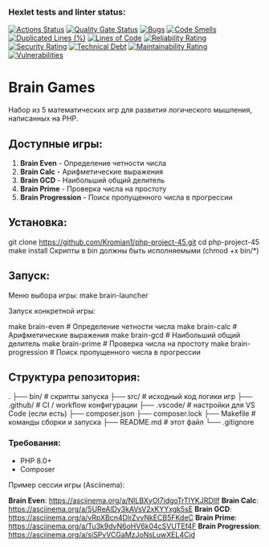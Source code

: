 ### Hexlet tests and linter status:
[![Actions Status](https://github.com/Kromian1/php-project-45/actions/workflows/hexlet-check.yml/badge.svg)](https://github.com/Kromian1/php-project-45/actions)
[![Quality Gate Status](https://sonarcloud.io/api/project_badges/measure?project=Kromian1_php-project-45&metric=alert_status)](https://sonarcloud.io/summary/new_code?id=Kromian1_php-project-45)
[![Bugs](https://sonarcloud.io/api/project_badges/measure?project=Kromian1_php-project-45&metric=bugs)](https://sonarcloud.io/summary/new_code?id=Kromian1_php-project-45)
[![Code Smells](https://sonarcloud.io/api/project_badges/measure?project=Kromian1_php-project-45&metric=code_smells)](https://sonarcloud.io/summary/new_code?id=Kromian1_php-project-45)
[![Duplicated Lines (%)](https://sonarcloud.io/api/project_badges/measure?project=Kromian1_php-project-45&metric=duplicated_lines_density)](https://sonarcloud.io/summary/new_code?id=Kromian1_php-project-45)
[![Lines of Code](https://sonarcloud.io/api/project_badges/measure?project=Kromian1_php-project-45&metric=ncloc)](https://sonarcloud.io/summary/new_code?id=Kromian1_php-project-45)
[![Reliability Rating](https://sonarcloud.io/api/project_badges/measure?project=Kromian1_php-project-45&metric=reliability_rating)](https://sonarcloud.io/summary/new_code?id=Kromian1_php-project-45)
[![Security Rating](https://sonarcloud.io/api/project_badges/measure?project=Kromian1_php-project-45&metric=security_rating)](https://sonarcloud.io/summary/new_code?id=Kromian1_php-project-45)
[![Technical Debt](https://sonarcloud.io/api/project_badges/measure?project=Kromian1_php-project-45&metric=sqale_index)](https://sonarcloud.io/summary/new_code?id=Kromian1_php-project-45)
[![Maintainability Rating](https://sonarcloud.io/api/project_badges/measure?project=Kromian1_php-project-45&metric=sqale_rating)](https://sonarcloud.io/summary/new_code?id=Kromian1_php-project-45)
[![Vulnerabilities](https://sonarcloud.io/api/project_badges/measure?project=Kromian1_php-project-45&metric=vulnerabilities)](https://sonarcloud.io/summary/new_code?id=Kromian1_php-project-45)
# Brain Games

Набор из 5 математических игр для развития логического мышления, написанных на PHP.

## Доступные игры:

1. **Brain Even** - Определение четности числа
2. **Brain Calc** - Арифметические выражения
3. **Brain GCD** - Наибольший общий делитель
4. **Brain Prime** - Проверка числа на простоту
5. **Brain Progression** - Поиск пропущенного числа в прогрессии

##  Установка:

git clone https://github.com/Kromian1/php-project-45.git
cd php-project-45
make install
Скрипты в bin должны быть исполняемыми (chmod +x bin/*)

## Запуск:

Меню выбора игры:
make brain-launcher

Запуск конкретной игры:

make brain-even    # Определение четности числа
make brain-calc    # Арифметические выражения
make brain-gcd     # Наибольший общий делитель
make brain-prime   # Проверка числа на простоту
make brain-progression  # Поиск пропущенного числа в прогрессии

## Структура репозитория:

.
├── bin/                  # скрипты запуска 
├── src/                  # исходный код логики игр
├── .github/              # CI / workflow конфигурации
├── .vscode/              # настройки для VS Code (если есть)
├── composer.json
├── composer.lock
├── Makefile              # команды сборки и запуска
├── README.md             # этот файл
└── .gitignore

### Требования:
- PHP 8.0+
- Composer

Пример сессии игры (Asciinema):

**Brain Even**: https://asciinema.org/a/NlLBXyOl7idgoTrTIYKJRDlIf
**Brain Calc**: https://asciinema.org/a/5UReAlDy3kAVsV2xKYYxgk5sE
**Brain GCD**: https://asciinema.org/a/vRpXBcn4DlrZvvNkECB5FKdeC
**Brain Prime**: https://asciinema.org/a/Tu3k9dyN6oHV6k04cSVUTEf4F
**Brain Progression**: https://asciinema.org/a/siSPvVCGaMzJoNsLuwXEL4Cjd
